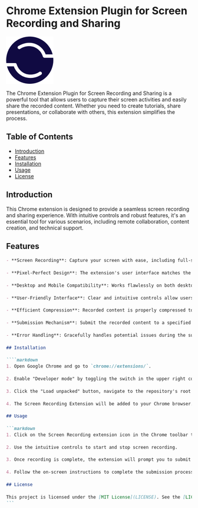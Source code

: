 # Chrome Extension Plugin for Screen Recording and Sharing

![Extension Icon](/images/icon128.png)

The Chrome Extension Plugin for Screen Recording and Sharing is a powerful tool that allows users to capture their screen activities and easily share the recorded content. Whether you need to create tutorials, share presentations, or collaborate with others, this extension simplifies the process.

## Table of Contents

- [Introduction](#introduction)
- [Features](#features)
- [Installation](#installation)
- [Usage](#usage)
- [License](#license)

## Introduction

This Chrome extension is designed to provide a seamless screen recording and sharing experience. With intuitive controls and robust features, it's an essential tool for various scenarios, including remote collaboration, content creation, and technical support.

## Features

````markdown
- **Screen Recording**: Capture your screen with ease, including full-screen and custom region recording options.

- **Pixel-Perfect Design**: The extension's user interface matches the design specifications precisely for a seamless user experience.

- **Desktop and Mobile Compatibility**: Works flawlessly on both desktop and mobile devices, ensuring flexibility and accessibility.

- **User-Friendly Interface**: Clear and intuitive controls allow users to start and stop screen recording with ease.

- **Efficient Compression**: Recorded content is properly compressed to minimize file size without compromising quality.

- **Submission Mechanism**: Submit the recorded content to a specified online location (endpoint) with error-free processing.

- **Error Handling**: Gracefully handles potential issues during the submission process and provides appropriate user feedback.

## Installation

````markdown
1. Open Google Chrome and go to `chrome://extensions/`.

2. Enable "Developer mode" by toggling the switch in the upper right corner.

3. Click the "Load unpacked" button, navigate to the repository's root directory, and select it.

4. The Screen Recording Extension will be added to your Chrome browser.

## Usage

```markdown
1. Click on the Screen Recording extension icon in the Chrome toolbar to open the popup window.

2. Use the intuitive controls to start and stop screen recording.

3. Once recording is complete, the extension will prompt you to submit the recorded content to a specified endpoint.

4. Follow the on-screen instructions to complete the submission process.

## License

This project is licensed under the [MIT License](LICENSE). See the [LICENSE](LICENSE) file for details.
```
````
````
